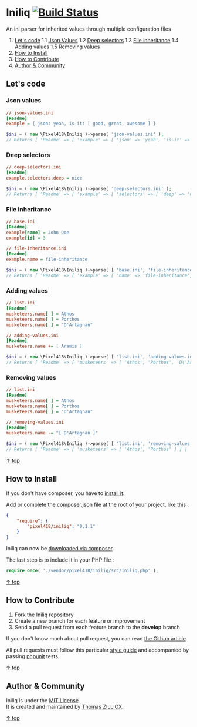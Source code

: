 Iniliq [![Build Status](https://secure.travis-ci.org/Pixel418/Iniliq.png)](http://travis-ci.org/Pixel418/Iniliq)
======

An ini parser for inherited values through multiple configuration files

1. [Let's code](#lets-code)
1.1 [Json Values](#json-values)
1.2 [Deep selectors](#deep-selectors)
1.3 [File inheritance](#file-inheritance)
1.4 [Adding values](#adding-values)
1.5 [Removing values](#removing-values)
2. [How to Install](#how-to-install)
3. [How to Contribute](#how-to-contribute)
4. [Author & Community](#author--community)



Let's code
-------- 

### Json values

```ini
// json-values.ini
[Readme]
example = { json: yeah, is-it: [ good, great, awesome ] }
```

```php
$ini = ( new \Pixel418\Iniliq )->parse( 'json-values.ini' );
// Returns [ 'Readme' => [ 'example' => [ 'json' => 'yeah', 'is-it' => [ 'good', 'great', 'awesome' ] ] ] ]
```

### Deep selectors

```ini
// deep-selectors.ini
[Readme]
example.selectors.deep = nice
```

```php
$ini = ( new \Pixel418\Iniliq )->parse( 'deep-selectors.ini' );
// Returns [ 'Readme' => [ 'example' => [ 'selectors' => [ 'deep' => 'nice' ] ] ]
```

### File inheritance

```ini
// base.ini
[Readme]
example[name] = John Doe
example[id] = 3

// file-inheritance.ini
[Readme]
example.name = file-inheritance
```

```php
$ini = ( new \Pixel418\Iniliq )->parse( [ 'base.ini', 'file-inheritance.ini' ] );
// Returns [ 'Readme' => [ 'example' => [ 'name' => 'file-inheritance', 'id' => '3' ] ] ]
```

### Adding values

```ini
// list.ini
[Readme]
musketeers.name[ ] = Athos
musketeers.name[ ] = Porthos
musketeers.name[ ] = "D'Artagnan"

// adding-values.ini
[Readme]
musketeers.name += [ Aramis ]
```

```php
$ini = ( new \Pixel418\Iniliq )->parse( [ 'list.ini', 'adding-values.ini' ] );
// Returns [ 'Readme' => [ 'musketeers' => [ 'Athos', 'Porthos', 'D\'Artagnan', 'Aramis' ] ] ]
```

### Removing values

```ini
// list.ini
[Readme]
musketeers.name[ ] = Athos
musketeers.name[ ] = Porthos
musketeers.name[ ] = "D'Artagnan"

// removing-values.ini
[Readme]
musketeers.name -= "[ D'Artagnan ]"
```

```php
$ini = ( new \Pixel418\Iniliq )->parse( [ 'list.ini', 'removing-values.ini' ] );
// Returns [ 'Readme' => [ 'musketeers' => [ 'Athos', 'Porthos' ] ] ]
```

[&uarr; top](#readme)



How to Install
--------

If you don't have composer, you have to [install it](http://getcomposer.org/doc/01-basic-usage.md#installation).  

Add or complete the composer.json file at the root of your project, like this :

```json
{
    "require": {
        "pixel418/iniliq": "0.1.1"
    }
}
```

Iniliq can now be [downloaded via composer](http://getcomposer.org/doc/01-basic-usage.md#installing-dependencies).

The last step is to include it in your PHP file :

```php
require_once( './vendor/pixel418/iniliq/src/Iniliq.php' );
```

[&uarr; top](#readme)



How to Contribute
--------

1. Fork the Iniliq repository
2. Create a new branch for each feature or improvement
3. Send a pull request from each feature branch to the **develop** branch

If you don't know much about pull request, you can read [the Github article](https://help.github.com/articles/using-pull-requests).

All pull requests must follow this particular [style guide](https://github.com/Pixel418/Style_Guide) and accompanied by passing [phpunit](https://github.com/sebastianbergmann/phpunit/) tests.

[&uarr; top](#readme)



Author & Community
--------

Iniliq is under the [MIT License](http://opensource.org/licenses/MIT).  
It is created and maintained by [Thomas ZILLIOX](http://zilliox.me).

[&uarr; top](#readme)
